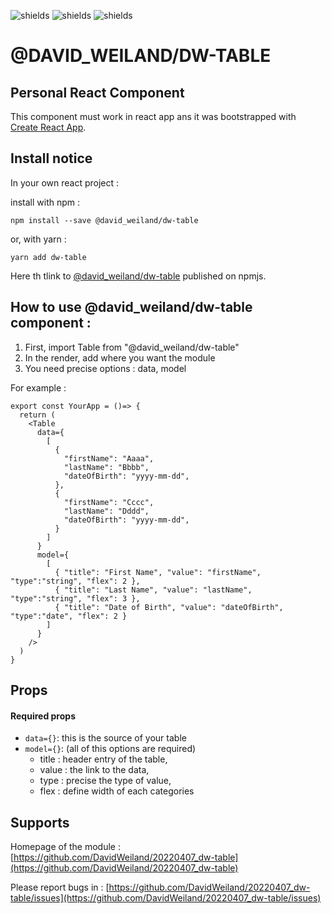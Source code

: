 ![shields](https://img.shields.io/badge/version-v1.0.0-blue)
![shields](https://img.shields.io/badge/make_with-React_in_create--react--app-red)
![shields](https://img.shields.io/badge/author-David_Weiland-green)

# @DAVID_WEILAND/DW-TABLE

## Personal React Component

This component must work in react app ans it was bootstrapped with [Create React App](https://github.com/facebook/create-react-app).

## Install notice
In your own react project :

install with npm :
```
npm install --save @david_weiland/dw-table
```
or, with yarn :
```
yarn add dw-table
```

Here th tlink to [@david_weiland/dw-table](https://www.npmjs.com/package/@david_weiland/dw-table) published on npmjs.

## How to use @david_weiland/dw-table component : 

1. First, import Table from "@david_weiland/dw-table"
2. In the render, add where you want the module
3. You need precise options : data, model

For example : 
```
export const YourApp = ()=> {
  return (
    <Table
      data={
        [
          {
            "firstName": "Aaaa",
            "lastName": "Bbbb",
            "dateOfBirth": "yyyy-mm-dd",
          },
          {
            "firstName": "Cccc",
            "lastName": "Dddd",
            "dateOfBirth": "yyyy-mm-dd",
          }
        ]
      }
      model={
        [
          { "title": "First Name", "value": "firstName", "type":"string", "flex": 2 },
          { "title": "Last Name", "value": "lastName", "type":"string", "flex": 3 },
          { "title": "Date of Birth", "value": "dateOfBirth", "type":"date", "flex": 2 }
        ]
      }
    />
  )
}
```

## Props
#### Required props
- `data={}`: this is the source of your table
- `model={}`: (all of this options are required)
  - title : header entry of the table,
  - value : the link to the data,
  - type : precise the type of value,
  - flex : define width of each categories


## Supports
Homepage of the module : [https://github.com/DavidWeiland/20220407_dw-table](https://github.com/DavidWeiland/20220407_dw-table)

Please report bugs in : [https://github.com/DavidWeiland/20220407_dw-table/issues](https://github.com/DavidWeiland/20220407_dw-table/issues)
